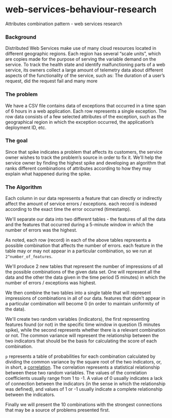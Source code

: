 # web-services-behaviour-research
Attributes combination pattern - web services research


### Background
Distributed Web Services make use of many cloud resources located in different geographic regions. Each region has
several “scale units”, which are copies made for the purpose of serving the variable demand on the
service.
To track the health state and identify malfunctioning parts of a web service, its owners collect a large
amount of telemetry data about different aspects of the functionality of the service, such as:
The duration of a user’s request, did the request fail and many more

### The problem
We have a CSV file contains data of exceptions that occurred in a time span of 6 hours in a web
application. Each row represents a single exception. The row data consists of a few selected attributes
of the exception, such as the geographical region in which the exception occurred, the application’s
deployment ID, etc.

### The goal
Since that spike indicates a problem that affects its customers, the service owner wishes to track the
problem’s source in order to fix it.
We'll help the service owner by finding the highest spike and developing an algorithm that ranks different combinations
of attributes according to how they may explain what happened during the spike.

### The Algorithm
Each column in our data represents a feature that can directly or indirectly affect the amount of service errors / exceptions. each record is indexed according to the exact time the error occurred (timestamp).

We'll separate our data into two different tables - the features of all the data and the features that occurred during a 5-minute window in which the number of errors was the highest.

As noted, each row (record) in each of the above tables represents a possible combination that affects the number of errors. each feature in the table may or may not appear in a particular combination, so we run at `2^number_of_features`.

We'll produce 2 new tables that represent the number of impressions of all the possible combinations of the given data set. One will represent all the data and the other the data given in the time period (5 minutes) in which the number of errors / exceptions was highest.

We then combine the two tables into a single table that will represent impressions of combinations in all of our data. features that didn't appear in a particular combination will become 0 (in order to maintain uniformity of the data).

We'll create two random variables (indicators), the first representing features found (or not) in the specific time window in question (5 minutes spike), while the second represents whether there is a relevant combination or not.
The common variance will represent the relationship between the two indicators that should be the basis for calculating the score of each combination.

`p` represents a table of probabilities for each combination calculated by dividing the common variance by the square root of the two indicators, or, in short, a [correlation](https://en.wikipedia.org/wiki/Correlation_and_dependence). The correlation represents a statistical relationship between these two random variables.
The values of the correlation coefficients usually range from 1 to -1. A value of 0 usually indicates a lack of connection between the indicators (in the sense in which the relationship was defined), and values of 1 or -1 usually indicate a complete relationship between the indicators.

Finally we will present the 10 combinations with the strongest connections that may be a source of problems presented first.